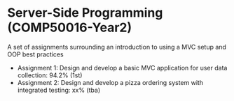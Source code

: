 # Server-Side Programming (COMP50016-Year2)

A set of assignments surrounding an introduction to using a MVC setup and OOP best practices

* Assignment 1: Design and develop a basic MVC application for user data collection: 94.2% (1st)
* Assignment 2: Design and develop a pizza ordering system with integrated testing: xx% (tba)

